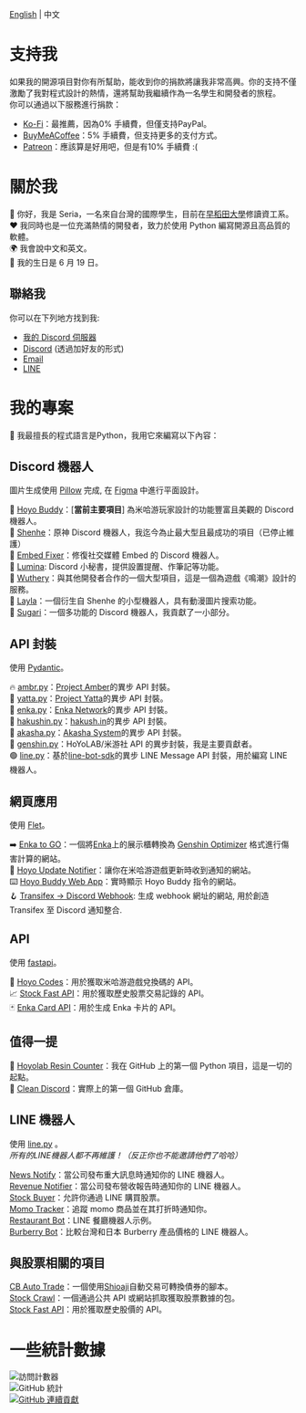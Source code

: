 [English](https://github.com/seriaati/seriaati/blob/main/README.md) | 中文

# 支持我
如果我的開源項目對你有所幫助，能收到你的捐款將讓我非常高興。你的支持不僅激勵了我對程式設計的熱情，還將幫助我繼續作為一名學生和開發者的旅程。  
你可以通過以下服務進行捐款：
- [Ko-Fi](https://ko-fi.com/seriaati)：最推薦，因為0% 手續費，但僅支持PayPal。
- [BuyMeACoffee](https://buymeacoffee.com/seria)：5% 手續費，但支持更多的支付方式。
- [Patreon](https://www.patreon.com/seriaati)：應該算是好用吧，但是有10% 手續費 :(

# 關於我
👋 你好，我是 Seria，一名來自台灣的國際學生，目前在[早稻田大學](https://www.waseda.jp/top/en/)修讀資工系。  
❤️ 我同時也是一位充滿熱情的開發者，致力於使用 Python 編寫開源且高品質的軟體。  
🌍 我會說中文和英文。  
🎂 我的生日是 6 月 19 日。

## 聯絡我
你可以在下列地方找到我:  
- [我的 Discord 伺服器](https://discord.com/invite/ryfamUykRw)
- [Discord](https://discord.com/users/410036441129943050) (透過加好友的形式)
- [Email](mailto:seria.ati@gmail.com)
- [LINE](https://line.me/ti/p/O4Y5UUJSqK)

# 我的專案
🐍 我最擅長的程式語言是Python，我用它來編寫以下內容：

## Discord 機器人
圖片生成使用 [Pillow](https://github.com/python-pillow/Pillow) 完成, 在 [Figma](https://www.figma.com) 中進行平面設計。  
  
🔺 [Hoyo Buddy](https://github.com/seriaati/hoyo-buddy)：[**當前主要項目**] 為米哈游玩家設計的功能豐富且美觀的 Discord 機器人。  
🦢 [Shenhe](https://github.com/seriaati/shenhe_bot)：原神 Discord 機器人，我迄今為止最大型且最成功的項目（已停止維護）  
🔧 [Embed Fixer](https://github.com/seriaati/embed-fixer)：修復社交媒體 Embed 的 Discord 機器人。  
📅 [Lumina](https://github.com/seriaati/lumina): Discord 小秘書，提供設置提醒、作筆記等功能。    
🖤 [Wuthery](https://github.com/Wuthery)：與其他開發者合作的一個大型項目，這是一個為遊戲《鳴潮》設計的服務。  
💙 [Layla](https://github.com/seriaati/layla)：一個衍生自 Shenhe 的小型機器人，具有動漫圖片搜索功能。  
🛝 [Sugari](https://github.com/Sugari-Bot)：一個多功能的 Discord 機器人，我貢獻了一小部分。

## API 封裝
使用 [Pydantic](https://github.com/pydantic/pydantic)。  
  
🔥 [ambr.py](https://github.com/seriaati/ambr)：[Project Amber](https://gi.yatta.moe/)的異步 API 封裝。  
🌸 [yatta.py](https://github.com/seriaati/yatta)：[Project Yatta](https://sr.yatta.moe/)的異步 API 封裝。  
🔼 [enka.py](https://github.com/seriaati/enka-py)：[Enka Network](http://api.enka.network/)的異步 API 封裝。  
👺 [hakushin.py](https://github.com/seriaati/hakushin-py)：[hakush.in](https://hakush.in)的異步 API 封裝。  
🤺 [akasha.py](https://github.com/seriaati/akasha-py)：[Akasha System](https://akasha.cv)的異步 API 封裝。  
🎈 [genshin.py](https://github.com/thesadru/genshin.py)：HoYoLAB/米游社 API 的異步封裝，我是主要貢獻者。  
🟢 [line.py](https://github.com/seriaati/line.py)：基於[line-bot-sdk](https://github.com/line/line-bot-sdk-python)的異步 LINE Message API 封裝，用於編寫 LINE 機器人。  

## 網頁應用
使用 [Flet](https://github.com/flet-dev/flet)。  
  
➡️ [Enka to GO](https://github.com/seriaati/enka-to-go)：一個將[Enka](https://enka.network/)上的展示櫃轉換為 [Genshin Optimizer](https://frzyc.github.io/genshin-optimizer/#/) 格式進行傷害計算的網站。  
🔔 [Hoyo Update Notifier](https://github.com/seriaati/hoyo-update-notifier)：讓你在米哈游遊戲更新時收到通知的網站。  
⌨️ [Hoyo Buddy Web App](https://github.com/seriaati/hoyo-buddy-web-app)：實時顯示 Hoyo Buddy 指令的網站。  
🪝 [Transifex -> Discord Webhook](https://github.com/seriaati/transifex-discord-webhook): 生成 webhook 網址的網站, 用於創造 Transifex 至 Discord 通知整合.  

## API
使用 [fastapi](https://github.com/fastapi/fastapi)。  
  
🎁 [Hoyo Codes](https://github.com/seriaati/hoyo-codes)：用於獲取米哈游遊戲兌換碼的 API。  
📈 [Stock Fast API](https://github.com/seriaati/stock_fast_api)：用於獲取歷史股票交易記錄的 API。  
🃏 [Enka Card API](https://github.com/seriaati/enka-card-api)：用於生成 Enka 卡片的 API。

## 值得一提
🌙 [Hoyolab Resin Counter](https://github.com/seriaati/hoyolab-resin-counter)：我在 GitHub 上的第一個 Python 項目，這是一切的起點。  
🧹 [Clean Discord](https://github.com/seriaati/cleandiscord)：實際上的第一個 GitHub 倉庫。

## LINE 機器人
使用 [line.py](https://github.com/seriaati/line.py) 。  
*所有的LINE機器人都不再維護！（反正你也不能邀請他們了哈哈）*  

[News Notify](https://github.com/chatmind-studio/news-notify)：當公司發布重大訊息時通知你的 LINE 機器人。  
[Revenue Notifier](https://github.com/chatmind-studio/company-revenue-notifier)：當公司發布營收報告時通知你的 LINE 機器人。  
[Stock Buyer](https://github.com/chatmind-studio/stock-buyer)：允許你通過 LINE 購買股票。  
[Momo Tracker](https://github.com/chatmind-studio/momo-tracker)：追蹤 momo 商品並在其打折時通知你。  
[Restaurant Bot](https://github.com/chatmind-studio/RestaurantBot)：LINE 餐廳機器人示例。  
[Burberry Bot](https://github.com/chatmind-studio/BurberryLineBot)：比較台灣和日本 Burberry 產品價格的 LINE 機器人。

## 與股票相關的項目
[CB Auto Trade](https://github.com/seriaati/cb-auto-trade)：一個使用[Shioaji](https://github.com/Sinotrade/Shioaji)自動交易可轉換債券的腳本。  
[Stock Crawl](https://github.com/seriaati/stock_crawl)：一個通過公共 API 或網站抓取獲取股票數據的包。  
[Stock Fast API](https://github.com/seriaati/stock_fast_api)：用於獲取歷史股價的 API。

# 一些統計數據
![訪問計數器](https://komarev.com/ghpvc/?username=seriaati)  
![GitHub 統計](https://github-readme-stats.vercel.app/api?username=seriaati&show_icons=true&theme=dark)  
[![GitHub 連續貢獻](https://streak-stats.demolab.com/?user=seriaati&theme=dark)](https://git.io/streak-stats)
